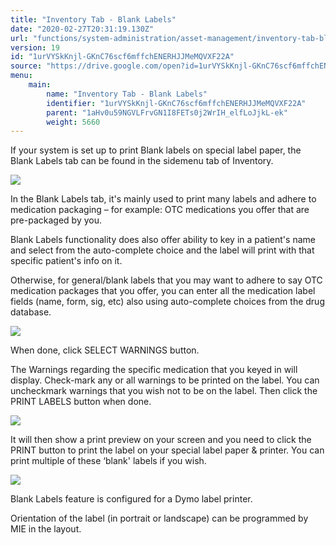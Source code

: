 ```yaml
---
title: "Inventory Tab - Blank Labels"
date: "2020-02-27T20:31:19.130Z"
url: "functions/system-administration/asset-management/inventory-tab-blank-labels.html"
version: 19
id: "1urVYSkKnjl-GKnC76scf6mffchENERHJJMeMQVXF22A"
source: "https://drive.google.com/open?id=1urVYSkKnjl-GKnC76scf6mffchENERHJJMeMQVXF22A"
menu:
    main:
        name: "Inventory Tab - Blank Labels"
        identifier: "1urVYSkKnjl-GKnC76scf6mffchENERHJJMeMQVXF22A"
        parent: "1aHv0u59NGVLFrvGN1I8FETs0j2WrIH_elfLoJjkL-ek"
        weight: 5660
---
```

If your system is set up to print Blank labels on special label paper, the Blank Labels tab can be found in the sidemenu tab of Inventory.

![](inventory-tab-blank-labels.images/image1.png)

In the Blank Labels tab, it's mainly used to print many labels and adhere to medication packaging – for example: OTC medications you offer that are pre-packaged by you.

Blank Labels functionality does also offer ability to key in a patient's name and select from the auto-complete choice and the label will print with that specific patient's info on it.

Otherwise, for general/blank labels that you may want to adhere to say OTC medication packages that you offer, you can enter all the medication label fields (name, form, sig, etc) also using auto-complete choices from the drug database.

![](inventory-tab-blank-labels.images/image3.png)

When done, click SELECT WARNINGS button.

The Warnings regarding the specific medication that you keyed in will display. Check-mark any or all warnings to be printed on the label. You can uncheckmark warnings that you wish not to be on the label. Then click the PRINT LABELS button when done.

![](inventory-tab-blank-labels.images/image2.png)

It will then show a print preview on your screen and you need to click the PRINT button to print the label on your special label paper & printer. You can print multiple of these ‘blank' labels if you wish.

![](inventory-tab-blank-labels.images/image4.png)

Blank Labels feature is configured for a Dymo label printer.

Orientation of the label (in portrait or landscape) can be programmed by MIE in the layout.

